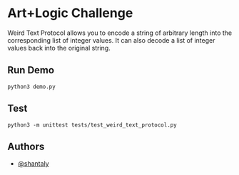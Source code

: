 # Art+Logic Challenge

Weird Text Protocol allows you to encode a string of arbitrary length into the corresponding list of integer values. It can also decode a list of integer values back into the original string.

## Run Demo

```
python3 demo.py
```

## Test
```
python3 -m unittest tests/test_weird_text_protocol.py
```

## Authors

- [@shantaly](https://www.github.com/shantaly)
